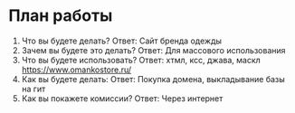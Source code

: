 # План работы
1. Что вы будете делать? Ответ: Сайт бренда одежды
2. Зачем вы будете это делать? Ответ: Для массового использования
3. Что вы будете использовать? Ответ: хтмл, ксс, джава, маскл https://www.omankostore.ru/
4. Как вы будете делать: Ответ: Покупка домена, выкладывание базы на гит
5. Как вы покажете комиссии? Ответ: Через интернет 
